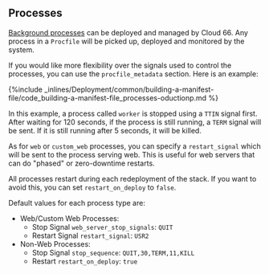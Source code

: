 <!-- usedin: [ _legacy_docker/deployment] - post: -->


## Processes

[Background processes](/deployment/running-background-processes) can be deployed and managed by Cloud 66. Any process in a `Procfile` will be picked up, deployed and monitored by the system.

If you would like more flexibility over the signals used to control the processes, you can use the `procfile_metadata` section. Here is an example:



{%include _inlines/Deployment/common/building-a-manifest-file/code_building-a-manifest-file_processes-oductionp.md %}




In this example, a process called `worker` is stopped using a `TTIN` signal first. After waiting for 120 seconds, if the process is still running, a `TERM` signal will be sent. If it is still running after 5 seconds, it will be killed.

As for `web` or `custom_web` processes, you can specify a `restart_signal` which will be sent to the process serving web. This is useful for web servers that can do "phased" or zero-downtime restarts.

All processes restart during each redeployment of the stack. If you want to avoid this, you can set `restart_on_deploy` to `false`.

Default values for each process type are:

- Web/Custom Web Processes:
  - Stop Signal `web_server_stop_signals`: `QUIT`
  - Restart Signal `restart_signal`: `USR2`
- Non-Web Processes:
  - Stop Signal `stop_sequence`: `QUIT,30,TERM,11,KILL`
  - Restart `restart_on_deploy`: `true`

